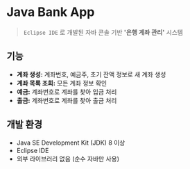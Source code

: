 # Java Bank App
> `Eclipse IDE` 로 개발된 자바 콘솔 기반 **'은행 계좌 관리'** 시스템

## 기능
- **계좌 생성:** 계좌번호, 예금주, 초기 잔액 정보로 새 계좌 생성
- **계좌 목록 조회:** 모든 계좌 정보 확인
- **예금:** 계좌번호로 계좌를 찾아 입금 처리
- **출금:** 계좌번호로 계좌를 찾아 출금 처리

## 개발 환경
- Java SE Development Kit (JDK) 8 이상
- Eclipse IDE
- 외부 라이브러리 없음 (순수 자바만 사용)
